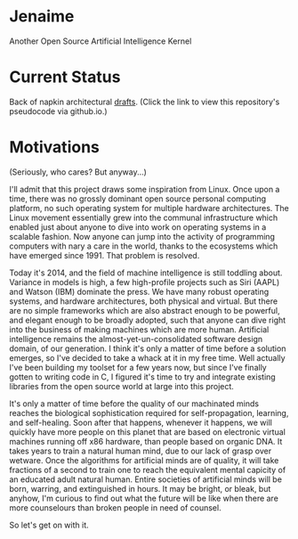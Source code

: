 Jenaime 
=======

Another Open Source Artificial Intelligence Kernel

Current Status
==============

Back of napkin architectural [drafts](http://htmlpreview.github.io/?https://github.com/jerng/jenaime/blob/master/docs/pseudocode.html). (Click the link to view this repository's pseudocode via github.io.)

Motivations 
===========

(Seriously, who cares? But anyway...)

I'll admit that this project draws some inspiration from Linux. Once upon a
time, there was no grossly dominant open source personal computing platform, no
such operating system for multiple hardware architectures. The Linux movement
essentially grew into the communal infrastructure which enabled just about
anyone to dive into work on operating systems in a scalable fashion. Now anyone
can jump into the activity of programming computers with nary a care in the
world, thanks to the ecosystems which have emerged since 1991. That problem is
resolved.

Today it's 2014, and the field of machine intelligence is still toddling about.
Variance in models is high, a few high-profile projects such as Siri (AAPL) and
Watson (IBM) dominate the press. We have many robust operating systems, and
hardware architectures, both physical and virtual. But there are no simple
frameworks which are also abstract enough to be powerful, and elegant enough to
be broadly adopted, such that anyone can dive right into the business of making
machines which are more human. Artificial intelligence remains the
almost-yet-un-consolidated software design domain, of our generation. I think
it's only a matter of time before a solution emerges, so I've decided to take a
whack at it in my free time. Well actually I've been building my toolset for a
few years now, but since I've finally gotten to writing code in C, I figured
it's time to try and integrate existing libraries from the open source world at
large into this project.

It's only a matter of time before the quality of our machinated minds reaches
the biological sophistication required for self-propagation, learning, and
self-healing. Soon after that happens, whenever it happens, we will quickly
have more people on this planet that are based on electronic virtual machines
running off x86 hardware, than people based on organic DNA. It takes years to
train a natural human mind, due to our lack of grasp over wetware. Once the
algorithms for artificial minds are of quality, it will take fractions of a
second to train one to reach the equivalent mental capicity of an educated
adult natural human. Entire societies of artificial minds will be born,
warring, and extinguished in hours. It may be bright, or bleak, but anyhow, I'm
curious to find out what the future will be like when there are more
counselours than broken people in need of counsel.

So let's get on with it.
